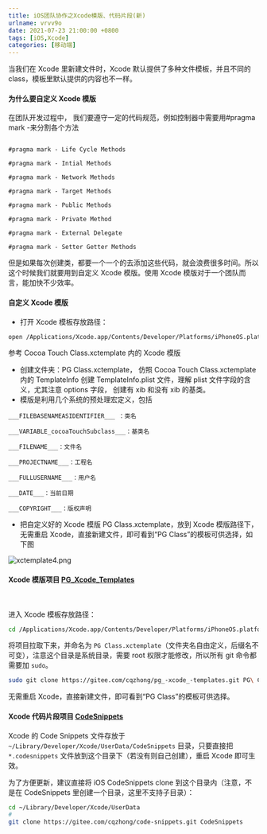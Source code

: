 ```yaml
---
title: iOS团队协作之Xcode模版、代码片段(新)
urlname: vrvv9o
date: 2021-07-23 21:00:00 +0800
tags: [iOS,Xcode]
categories: [移动端]
---
```


当我们在 Xcode 里新建文件时，Xcode 默认提供了多种文件模板，并且不同的 class，模板里默认提供的内容也不一样。

<!-- more -->

#### 为什么要自定义 Xcode 模版

在团队开发过程中， 我们要遵守一定的代码规范，例如控制器中需要用#pragma mark -来分割各个方法

```objc

#pragma mark - Life Cycle Methods

#pragma mark - Intial Methods

#pragma mark - Network Methods

#pragma mark - Target Methods

#pragma mark - Public Methods

#pragma mark - Private Method

#pragma mark - External Delegate

#pragma mark - Setter Getter Methods
```

但是如果每次创建类，都要一个一个的去添加这些代码，就会浪费很多时间。所以这个时候我们就要用到自定义 Xcode 模版。使用 Xcode 模版对于一个团队而言，能加快不少效率。

#### 自定义 Xcode 模版

- 打开 Xcode 模板存放路径：

```bash
open /Applications/Xcode.app/Contents/Developer/Platforms/iPhoneOS.platform/Developer/Library/Xcode/Templates/File\ Templates/iOS/Source
```

参考 Cocoa Touch Class.xctemplate 内的 Xcode 模版

- 创建文件夹：PG Class.xctemplate， 仿照 Cocoa Touch Class.xctemplate 内的 TemplateInfo 创建 TemplateInfo.plist 文件，理解 plist 文件字段的含义，尤其注意 options 字段， 创建有 xib 和没有 xib 的基类。
- 模版是利用几个系统的预处理宏定义，包括

```objc
___FILEBASENAMEASIDENTIFIER___ ：类名

___VARIABLE_cocoaTouchSubclass___：基类名

___FILENAME___：文件名

___PROJECTNAME___：工程名

___FULLUSERNAME___：用户名

___DATE___：当前日期

___COPYRIGHT___：版权声明
```

- 把自定义好的 Xcode 模版 PG Class.xctemplate，放到 Xcode 模版路径下，无需重启 Xcode，直接新建文件，即可看到“PG Class”的模板可供选择，如下图

![xctemplate4.png](https://cdn.nlark.com/yuque/0/2021/png/1028501/1627011066334-2c7cc9a2-fe68-42db-9e65-810a05bd0f94.png#clientId=u6e343f58-ef5a-4&from=drop&id=u0f414f48&margin=%5Bobject%20Object%5D&name=xctemplate4.png&originHeight=1042&originWidth=1460&originalType=binary∶=1&size=178846&status=done&style=none&taskId=ub5618670-a53a-4022-a4ad-e42e650b4a4)

#### Xcode 模版项目 [PG_Xcode_Templates](https://gitee.com/cqzhong/pg_-xcode_-templates)

​

进入 Xcode 模板存放路径：

```bash
cd /Applications/Xcode.app/Contents/Developer/Platforms/iPhoneOS.platform/Developer/Library/Xcode/Templates/File\ Templates/iOS/Source
```

将项目拉取下来，并命名为 `PG Class.xctemplate`（文件夹名自由定义，后缀名不可变），注意这个目录是系统目录，需要 root 权限才能修改，所以所有 git 命令都需要加 `sudo`。

```bash
sudo git clone https://gitee.com/cqzhong/pg_-xcode_-templates.git PG\ Class.xctemplate
```

无需重启 Xcode，直接新建文件，即可看到“PG Class”的模板可供选择。
​

#### Xcode 代码片段项目 [CodeSnippets](https://gitee.com/cqzhong/code-snippets)

Xcode 的 Code Snippets 文件存放于 `~/Library/Developer/Xcode/UserData/CodeSnippets` 目录，只要直接把 `*.codesnippets` 文件放到这个目录下（若没有则自己创建），重启 Xcode 即可生效。

为了方便更新，建议直接将 iOS CodeSnippets clone 到这个目录内（注意，不是在 CodeSnippets 里创建一个目录，这里不支持子目录）：

```bash
cd ~/Library/Developer/Xcode/UserData
#
git clone https://gitee.com/cqzhong/code-snippets.git CodeSnippets
```
